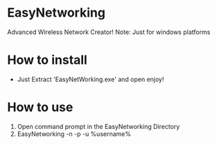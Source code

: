# EasyNetworking
Advanced Wireless Network Creator!
Note: Just for windows platforms

# How to install
- Just Extract 'EasyNetWorking.exe' and open enjoy!

# How to use
1. Open command prompt in the EasyNetworking Directory
2. EasyNetworking -n <SSID> -p <Password> -u %username%
